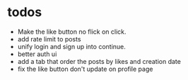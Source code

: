 # todos

- Make the like button no flick on click.
- add rate limit to posts
- unify login and sign up into continue.
- better auth ui
- add a tab that order the posts by likes and creation date
- fix the like button don't update on profile page
